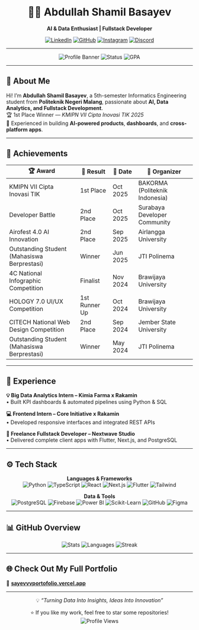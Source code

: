 <div align="center">

# 👨‍💻 Abdullah Shamil Basayev  
**AI & Data Enthusiast | Fullstack Developer**  

[![LinkedIn](https://img.shields.io/badge/LinkedIn-Connect-0077B5?style=for-the-badge&logo=linkedin)](https://www.linkedin.com/in/abdullahshamilbasayev/)
[![GitHub](https://img.shields.io/badge/GitHub-Follow-181717?style=for-the-badge&logo=github)](https://github.com/sayevvv)
[![Instagram](https://img.shields.io/badge/Instagram-Follow-E4405F?style=for-the-badge&logo=instagram)](https://www.instagram.com/sayevvv.zip/)
[![Discord](https://img.shields.io/badge/Discord-Connect-5865F2?style=for-the-badge&logo=discord)](https://discord.com/users/700234839589322833)

</div>

---

<div align="center">

![Profile Banner](https://img.shields.io/badge/AI%20%26%20Data%20Science-Fullstack%20Developer-blueviolet?style=for-the-badge)
![Status](https://img.shields.io/badge/Polinema-Informatics%20Engineering-lightgrey?style=for-the-badge)
![GPA](https://img.shields.io/badge/GPA-3.83%2F4.00-success?style=for-the-badge)

</div>

---

## 🧠 About Me

Hi! I’m **Abdullah Shamil Basayev**, a 5th-semester Informatics Engineering student from **Politeknik Negeri Malang**, passionate about **AI, Data Analytics, and Fullstack Development**.  
🏆 1st Place Winner — *KMIPN VII Cipta Inovasi TIK 2025*  
🚀 Experienced in building **AI-powered products**, **dashboards**, and **cross-platform apps**.

---

## 🏅 Achievements

| 🏆 Award | 🥇 Result | 📅 Date | 📍 Organizer |
|-----------|------------|---------|---------------|
| KMIPN VII Cipta Inovasi TIK | 1st Place | Oct 2025 | BAKORMA (Politeknik Indonesia) |
| Developer Battle | 2nd Place | Oct 2025 | Surabaya Developer Community |
| Airofest 4.0 AI Innovation | 2nd Place | Sep 2025 | Airlangga University |
| Outstanding Student (Mahasiswa Berprestasi) | Winner | Jun 2025 | JTI Polinema |
| 4C National Infographic Competition | Finalist | Nov 2024 | Brawijaya University |
| HOLOGY 7.0 UI/UX Competition | 1st Runner Up | Oct 2024 | Brawijaya University |
| CITECH National Web Design Competition | 2nd Place | Sep 2024 | Jember State University |
| Outstanding Student (Mahasiswa Berprestasi) | Winner | May 2024 | JTI Polinema |

---

## 💼 Experience

**💡 Big Data Analytics Intern – Kimia Farma x Rakamin**  
• Built KPI dashboards & automated pipelines using Python & SQL  

**💻 Frontend Intern – Core Initiative x Rakamin**  
• Developed responsive interfaces and integrated REST APIs  

**🧩 Freelance Fullstack Developer – Nextwave Studio**  
• Delivered complete client apps with Flutter, Next.js, and PostgreSQL  

---

## ⚙️ Tech Stack

<div align="center">

**Languages & Frameworks**  
![Python](https://img.shields.io/badge/Python-3776AB?style=for-the-badge&logo=python&logoColor=white)
![TypeScript](https://img.shields.io/badge/TypeScript-007ACC?style=for-the-badge&logo=typescript&logoColor=white)
![React](https://img.shields.io/badge/React-20232A?style=for-the-badge&logo=react)
![Next.js](https://img.shields.io/badge/Next.js-000000?style=for-the-badge&logo=nextdotjs)
![Flutter](https://img.shields.io/badge/Flutter-02569B?style=for-the-badge&logo=flutter)
![Tailwind](https://img.shields.io/badge/Tailwind-38B2AC?style=for-the-badge&logo=tailwindcss)

**Data & Tools**  
![PostgreSQL](https://img.shields.io/badge/PostgreSQL-316192?style=for-the-badge&logo=postgresql)
![Firebase](https://img.shields.io/badge/Firebase-FFCA28?style=for-the-badge&logo=firebase&logoColor=black)
![Power BI](https://img.shields.io/badge/PowerBI-F2C811?style=for-the-badge&logo=powerbi)
![Scikit-Learn](https://img.shields.io/badge/Scikit--learn-F7931E?style=for-the-badge&logo=scikit-learn)
![GitHub](https://img.shields.io/badge/GitHub-181717?style=for-the-badge&logo=github)
![Figma](https://img.shields.io/badge/Figma-F24E1E?style=for-the-badge&logo=figma)

</div>

---

## 📊 GitHub Overview

<div align="center">

![Stats](https://github-readme-stats.vercel.app/api?username=sayevvv&show_icons=true&theme=radical)
![Languages](https://github-readme-stats.vercel.app/api/top-langs/?username=sayevvv&layout=compact&theme=radical)
![Streak](https://github-readme-streak-stats.herokuapp.com/?user=sayevvv&theme=radical)

</div>

---

## 🌐 Check Out My Full Portfolio  
🎨 [**sayevvvportofolio.vercel.app**](https://sayevvvportofolio.vercel.app)

---

<div align="center">

💡 *“Turning Data Into Insights, Ideas Into Innovation”*  

⭐ If you like my work, feel free to star some repositories!  
![Profile Views](https://komarev.com/ghpvc/?username=sayevvv&color=blueviolet&style=flat-square)

</div>
